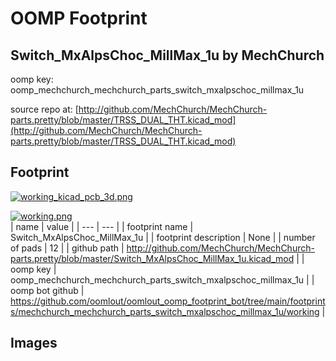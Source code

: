 # OOMP Footprint  
## Switch_MxAlpsChoc_MillMax_1u  by MechChurch  
  
oomp key: oomp_mechchurch_mechchurch_parts_switch_mxalpschoc_millmax_1u  
  
source repo at: [http://github.com/MechChurch/MechChurch-parts.pretty/blob/master/TRSS_DUAL_THT.kicad_mod](http://github.com/MechChurch/MechChurch-parts.pretty/blob/master/TRSS_DUAL_THT.kicad_mod)  
## Footprint  
  
[![working_kicad_pcb_3d.png](working_kicad_pcb_3d_600.png)](working_kicad_pcb_3d.png)  
  
[![working.png](working_600.png)](working.png)  
| name | value | 
| --- | --- | 
| footprint name | Switch_MxAlpsChoc_MillMax_1u | 
| footprint description | None | 
| number of pads | 12 | 
| github path | http://github.com/MechChurch/MechChurch-parts.pretty/blob/master/Switch_MxAlpsChoc_MillMax_1u.kicad_mod | 
| oomp key | oomp_mechchurch_mechchurch_parts_switch_mxalpschoc_millmax_1u | 
| oomp bot github | https://github.com/oomlout/oomlout_oomp_footprint_bot/tree/main/footprints/mechchurch_mechchurch_parts_switch_mxalpschoc_millmax_1u/working | 
## Images  
